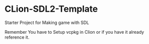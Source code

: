 # CLion-SDL2-Template
Starter Project for Making game with SDL

Remember You have to Setup vcpkg in Clion or if you have it already reference it.
